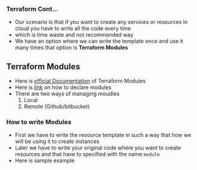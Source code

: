 ### Terraform Cont...

- Our scenario is that if you want to create any services or resources in cloud you have to write all the code every time
- which is time waste and not recommended way
- We have an option where we can write the template once and use it many times that option is **Terraform Modules**

## Terraform Modules

- Here is [official Documentation](https://developer.hashicorp.com/terraform/language/modules) of Terraform Modules
- Here is [link](https://developer.hashicorp.com/terraform/language/modules/sources) on how to declare modules
- There are two ways of managing moudles
    1. Local
    2. Remote (Github/bitbucket)

### How to write Modules
- First we have to write the resource template in such a way that how we will be using it to create instances
- Later we have to write your original code where you want to create resources and that have to specified with the name `module`
- Here is sample example